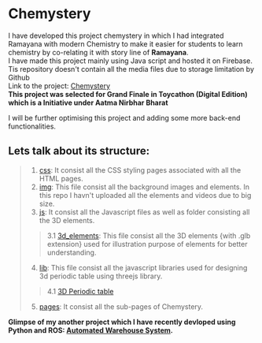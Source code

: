 # Chemystery
I have developed this project chemystery in which I had integrated Ramayana with modern Chemistry to make it easier for students to learn chemistry by co-relating it with story line of **Ramayana**.<br />
I have made this project mainly using Java script and hosted it on Firebase. Tis repository doesn't contain all the media files due to storage limitation by Github <br />
Link to the project: [Chemystery](https://mystery-in-chemistry.web.app/) <br />
**This project was selected for Grand Finale in Toycathon (Digital Edition) which is a Initiative under Aatma Nirbhar Bharat**

I will be further optimising this project and adding some more back-end functionalities.


## Lets talk about its structure:

> 1. [css](https://github.com/Atul240202/chemystery/tree/main/css): It consist all the CSS styling pages associated with all the HTML pages.
> 2. [img](https://github.com/Atul240202/chemystery/tree/main/img): This file consist all the background images and elements. In this repo I havn't uploaded all the elements and videos due to big size.
> 3. [js](https://github.com/Atul240202/chemystery/tree/main/js): It consist all the Javascript files as well as folder consisting all the 3D elements.
> > 3.1 [3d_elements](https://github.com/Atul240202/chemystery/tree/main/js/3d_elements): This file consist all the 3D elements {with .glb extension} used for illustration purpose of elements for better understanding. 
> 4. [lib](https://github.com/Atul240202/chemystery/tree/main/lib): This file consist all the javascript libraries used for designing 3d periodic table using threejs library.
> > 4.1 [3D Periodic table](https://mystery-in-chemistry.web.app/periodic.html)
> 5. [pages](https://github.com/Atul240202/chemystery/tree/main/pages): It consist all the sub-pages of Chemystery.
 

**Glimpse of my another project which I have recently devloped using Python and ROS: [Automated Warehouse System](https://youtu.be/TlbcVwzJQZk).** <br />
